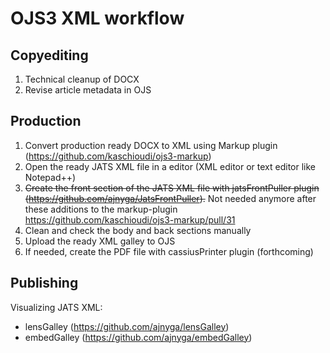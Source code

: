 # OJS3 XML workflow

## Copyediting
1. Technical cleanup of DOCX
2. Revise article metadata in OJS

## Production
1. Convert production ready DOCX to XML using Markup plugin (https://github.com/kaschioudi/ojs3-markup)
2. Open the ready JATS XML file in a editor (XML editor or text editor like Notepad++)
3. ~~Create the front section of the JATS XML file with jatsFrontPuller plugin (https://github.com/ajnyga/JatsFrontPuller).~~ Not needed anymore after these additions to the markup-plugin https://github.com/kaschioudi/ojs3-markup/pull/31
4. Clean and check the body and back sections manually
5. Upload the ready XML galley to OJS
6. If needed, create the PDF file with cassiusPrinter plugin (forthcoming)

## Publishing
Visualizing JATS XML:
- lensGalley (https://github.com/ajnyga/lensGalley)
- embedGalley (https://github.com/ajnyga/embedGalley)













